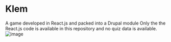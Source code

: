 # Klem
A game developed in React.js and packed into a Drupal module
Only the the React.js code is available in this repository and no quiz data is available. 
![image](https://user-images.githubusercontent.com/16209371/86463087-27f88d80-bd2d-11ea-97c3-e420f73fba03.png)
